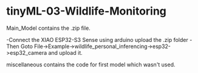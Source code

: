 # tinyML-03-Wildlife-Monitoring

Main_Model contains the .zip file. 

-Connect the XIAO ESP32-S3 Sense  using arduino upload the .zip folder
-Then Goto File->Example->wildlife_personal_inferencing->esp32->esp32_camera and upload it.

miscellaneous contains the code for first model which wasn't used.

